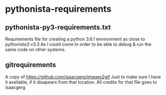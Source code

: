 # pythonista-requirements

## pythonista-py3-requirements.txt
Requirements file for creating a python 3.6.1 environment as close to pythonista3 v3.3 As I could come
In order to be able to debug & run the same code on other systems.

## gitrequirements
A copy of https://github.com/isaacgerg/images2gif
Just to make sure I have it available, if it disapears from that location. All credits for that file goes to isaacgerg 
